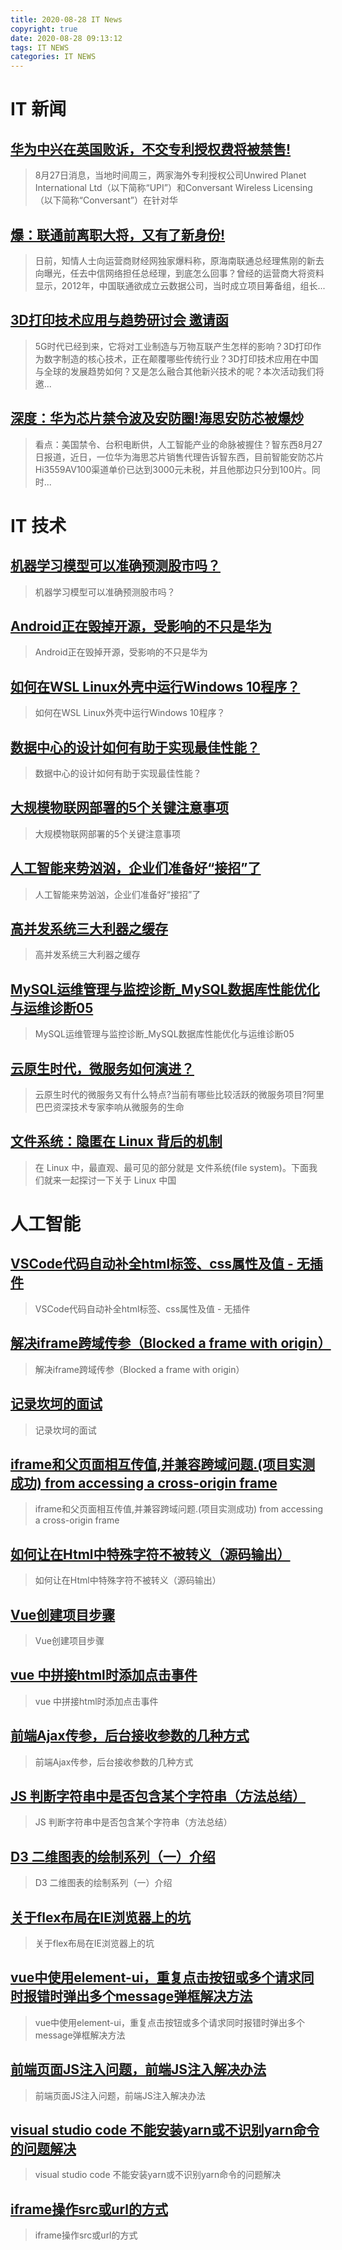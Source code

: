```yaml
---
title: 2020-08-28 IT News
copyright: true
date: 2020-08-28 09:13:12
tags: IT NEWS
categories: IT NEWS
---
```

# IT 新闻 
 ## [华为中兴在英国败诉，不交专利授权费将被禁售!](http://mp.weixin.qq.com/s?src=11&timestamp=1598576404&ver=2549&signature=nskq4n7zlNxKsMqhUjxtJE-88dneg*D47YxirZkYYyfz7fjwNoEd6v2AEGPpEvGifKzTdaOuXVI756h0exMcm8EmRv4HYrZtankU1AV3PGBYocD19brJx*R-EvCQ9PGl&new=1)
 > 8月27日消息，当地时间周三，两家海外专利授权公司Unwired Planet International Ltd（以下简称“UPI”）和Conversant Wireless Licensing（以下简称“Conversant”）在针对华
 ## [爆：联通前离职大将，又有了新身份!](http://mp.weixin.qq.com/s?src=11&timestamp=1598576404&ver=2549&signature=BaV3Lmlq8aaUfbuvWmvbbkZKa7ZPaObh*-WMzWJh6Xo1ugJnRH5KZwQWyaS9edaOQI9LmYGLfGcZr7eKYHgMyJeqaHsS12tUTYOnrFCBFm*ek5TT*Ru8reVVYreeZeGE&new=1)
 > 日前，知情人士向运营商财经网独家爆料称，原海南联通总经理焦刚的新去向曝光，任去中信网络担任总经理，到底怎么回事？曾经的运营商大将资料显示，2012年，中国联通欲成立云数据公司，当时成立项目筹备组，组长...
 ## [3D打印技术应用与趋势研讨会 邀请函](http://mp.weixin.qq.com/s?src=11&timestamp=1598576404&ver=2549&signature=P6g1Fy0c0-EjErynaUOEVeNIXI1UQTgjh2QJfIUUFXzz6Lj8LPMdsfJ4tSNPMHr1eOpKQjQqqaTIjkpwhctPi24EgiYtJElZjplfEwTPTxQjrs9eEvmjCr*rALY1BZuy&new=1)
 > 5G时代已经到来，它将对工业制造与万物互联产生怎样的影响？3D打印作为数字制造的核心技术，正在颠覆哪些传统行业？3D打印技术应用在中国与全球的发展趋势如何？又是怎么融合其他新兴技术的呢？本次活动我们将邀...
 ## [深度：华为芯片禁令波及安防圈!海思安防芯被爆炒](http://mp.weixin.qq.com/s?src=11&timestamp=1598576404&ver=2549&signature=JTPRWCUpMA-0HhPoc3r4EiPYhh8W1liHBEc0JEpJ2NbANOERufD13OD6lPAJ6MTgxaa23BjEHH6Ntopax-V7vTHq03hQUCW*UUSOL-wwcG0KH*W*f1itICeK-1OKLlMm&new=1)
 > 看点：美国禁令、台积电断供，人工智能产业的命脉被握住？智东西8月27日报道，近日，一位华为海思芯片销售代理告诉智东西，目前智能安防芯片Hi3559AV100渠道单价已达到3000元未税，并且他那边只分到100片。同时...
# IT 技术 
 ## [机器学习模型可以准确预测股市吗？](http://ai.51cto.com/art/202008/624767.htm)
 > 机器学习模型可以准确预测股市吗？
 ## [Android正在毁掉开源，受影响的不只是华为](http://news.51cto.com/art/202008/624800.htm)
 > Android正在毁掉开源，受影响的不只是华为
 ## [如何在WSL Linux外壳中运行Windows 10程序？](http://os.51cto.com/art/202008/624773.htm)
 > 如何在WSL Linux外壳中运行Windows 10程序？
 ## [数据中心的设计如何有助于实现最佳性能？](http://network.51cto.com/art/202008/624794.htm)
 > 数据中心的设计如何有助于实现最佳性能？
 ## [大规模物联网部署的5个关键注意事项](http://iot.51cto.com/art/202008/624792.htm)
 > 大规模物联网部署的5个关键注意事项
 ## [人工智能来势汹汹，企业们准备好“接招”了](http://news.51cto.com/art/202008/624801.htm)
 > 人工智能来势汹汹，企业们准备好“接招”了
 ## [高并发系统三大利器之缓存](http://stor.51cto.com/art/202008/624810.htm)
 > 高并发系统三大利器之缓存
 ## [MySQL运维管理与监控诊断_MySQL数据库性能优化与运维诊断05](http://fellow.51cto.com/art/202008/622832.htm?qd=51ctojrzd)
 > MySQL运维管理与监控诊断_MySQL数据库性能优化与运维诊断05
 ## [云原生时代，微服务如何演进？](http://zhuanlan.51cto.com/art/202008/624874.htm)
 > 云原生时代的微服务又有什么特点?当前有哪些比较活跃的微服务项目?阿里巴巴资深技术专家李响从微服务的生命
 ## [文件系统：隐匿在 Linux 背后的机制](http://os.51cto.com/art/202008/624873.htm)
 > 在 Linux 中，最直观、最可见的部分就是 文件系统(file system)。下面我们就来一起探讨一下关于 Linux 中国
# 人工智能 
 ## [VSCode代码自动补全html标签、css属性及值 - 无插件](https://blog.csdn.net/qq_35393869/article/details/101280343)
 > VSCode代码自动补全html标签、css属性及值 - 无插件
 ## [解决iframe跨域传参（Blocked a frame with origin）](https://blog.csdn.net/momDIY/article/details/101290144)
 > 解决iframe跨域传参（Blocked a frame with origin）
 ## [记录坎坷的面试](https://blog.csdn.net/LFY836126/article/details/98621500)
 > 记录坎坷的面试
 ## [iframe和父页面相互传值,并兼容跨域问题.(项目实测成功)  from accessing a cross-origin frame](https://blog.csdn.net/qq_44276328/article/details/101265024)
 > iframe和父页面相互传值,并兼容跨域问题.(项目实测成功)  from accessing a cross-origin frame
 ## [如何让在Html中特殊字符不被转义（源码输出）](https://blog.csdn.net/menghuanzhiming/article/details/101312849)
 > 如何让在Html中特殊字符不被转义（源码输出）
 ## [Vue创建项目步骤](https://blog.csdn.net/cedricdx/article/details/101195635)
 > Vue创建项目步骤
 ## [vue  中拼接html时添加点击事件](https://blog.csdn.net/wzwzwz555/article/details/101274845)
 > vue  中拼接html时添加点击事件
 ## [前端Ajax传参，后台接收参数的几种方式](https://blog.csdn.net/LuckFairyLuckBaby/article/details/101267520)
 > 前端Ajax传参，后台接收参数的几种方式
 ## [JS 判断字符串中是否包含某个字符串（方法总结）](https://blog.csdn.net/Alone_in_/article/details/101274336)
 > JS 判断字符串中是否包含某个字符串（方法总结）
 ## [D3 二维图表的绘制系列（一）介绍](https://blog.csdn.net/zjw_python/article/details/98182540)
 > D3 二维图表的绘制系列（一）介绍
 ## [关于flex布局在IE浏览器上的坑](https://blog.csdn.net/heyNewbie/article/details/101302169)
 > 关于flex布局在IE浏览器上的坑
 ## [vue中使用element-ui，重复点击按钮或多个请求同时报错时弹出多个message弹框解决方法](https://blog.csdn.net/dongguan_123/article/details/101290164)
 > vue中使用element-ui，重复点击按钮或多个请求同时报错时弹出多个message弹框解决方法
 ## [前端页面JS注入问题，前端JS注入解决办法](https://blog.csdn.net/weixin_36908494/article/details/101268583)
 > 前端页面JS注入问题，前端JS注入解决办法
 ## [visual studio code 不能安装yarn或不识别yarn命令的问题解决](https://blog.csdn.net/daiqinge/article/details/101289028)
 > visual studio code 不能安装yarn或不识别yarn命令的问题解决
 ## [iframe操作src或url的方式](https://blog.csdn.net/Spearmint_/article/details/101314208)
 > iframe操作src或url的方式

    